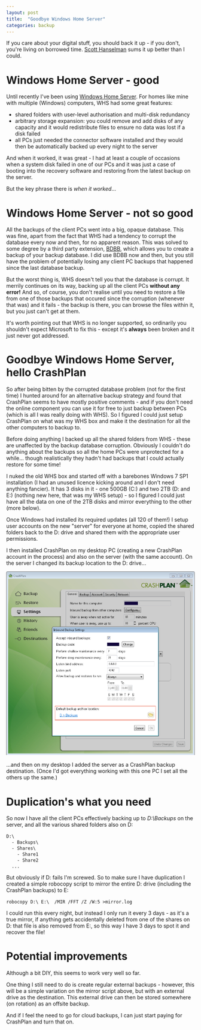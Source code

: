 ```yaml
---
layout: post
title:  "Goodbye Windows Home Server"
categories: backup
---
```

If you care about your digital stuff, you should back it up - if you don't, you're living on borrowed time.
[Scott Hanselman](http://www.hanselman.com/blog/TheComputerBackupRuleOfThree.aspx) sums it up better than I could.

# Windows Home Server - good
Until recently I've been using [Windows Home Server](https://en.wikipedia.org/wiki/Windows_Home_Server).
For homes like mine with multiple (Windows) computers, WHS had some great features:

- shared folders with user-level authorisation and multi-disk redundancy
- arbitrary storage expansion: you could remove and add disks of any capacity and it would redistribute files to ensure no data was lost if a disk failed
- all PCs just needed the connector software installed and they would then be automatically backed up every night to the server

And when it worked, it was great - I had at least a couple of occasions when a system disk failed in one of our PCs and it was just a case of booting into the recovery software and restoring from the latest backup on the server.

But the key phrase there is _when it worked_...

# Windows Home Server - not so good
All the backups of the client PCs went into a big, opaque database. This was fine, apart from the fact that WHS had a tendency to corrupt the database every now and then, for no apparent reason.
This was solved to some degree by a third party extension, [BDBB](http://www.mediasmartserver.net/wiki/index.php/WHS_BDBB), which allows you to create a backup of your backup database.
I did use BDBB now and then, but you still have the problem of potentially losing any client PC backups that happened since the last database backup.

But the worst thing is, WHS doesn't tell you that the database is corrupt. It merrily continues on its way, backing up all the client PCs **without any error!**
And so, of course, you don't realise until you need to restore a file from one of those backups that occured since the corruption (whenever that was) and it fails - the backup is there, you can browse the files within it, but you just can't get at them.

It's worth pointing out that WHS is no longer supported, so ordinarily you shouldn't expect Microsoft to fix this - except it's **always** been broken and it just never got addressed.

# Goodbye Windows Home Server, hello CrashPlan
So after being bitten by the corrupted database problem (not for the first time) I hunted around for an alternative backup strategy and found that CrashPlan seems to have mostly positive comments - and if you don't need the online component
you can use it for free to just backup between PCs (which is all I was really doing with WHS).
So I figured I could just setup CrashPlan on what was my WHS box and make it the destination for all the other computers to backup to.

Before doing anything I backed up all the shared folders from WHS - these are unaffected by the backup database corruption.
Obviously I couldn't do anything about the backups so all the home PCs were unprotected for a while... though realistically they hadn't had backups that I could actually restore for some time!

I nuked the old WHS box and started off with a barebones Windows 7 SP1 installation (I had an unused licence kicking around and I don't need anything fancier).
It has 3 disks in it - one 500GB (C:) and two 2TB (D: and E:) (nothing new here, that was my WHS setup) - so I figured I could just have all the data on one of the 2TB disks and mirror everything to the other (more below).

Once Windows had installed its required updates (all 120 of them!) I setup user accounts on the new "server" for everyone at home,
copied the shared folders back to the D: drive and shared them with the appropriate user permissions.

I then installed CrashPlan on my desktop PC (creating a new CrashPlan account in the process) and also on the server (with the same account).
On the server I changed its backup location to the D: drive...

![Crashplan server backup location](/images/crashplan_server_backup_location.png "Crashplan server backup location")

...and then on my desktop I added the server as a CrashPlan backup destination.
(Once I'd got everything working with this one PC I set all the others up the same.)

# Duplication's what you need
So now I have all the client PCs effectively backing up to _D:\Backups_ on the server, and all the various shared folders also on D:

```
D:\
  - Backups\
  - Shares\
    - Share1
    - Share2
  ...
```

But obviously if D: fails I'm screwed.
So to make sure I have duplication I created a simple robocopy script to mirror the entire D: drive (including the CrashPlan backups) to E:

```
robocopy D:\ E:\  /MIR /FFT /Z /W:5 >mirror.log
```

I could run this every night, but instead I only run it every 3 days - as it's a true mirror,
if anything gets accidentally deleted from one of the shares on D: that file is also removed from E:, so this way I have 3 days to spot it and recover the file!

# Potential improvements
Although a bit DIY, this seems to work very well so far.

One thing I still need to do is create regular external backups - however, this will be a simple variation on the mirror script above, but with an external drive as the destination.
This external drive can then be stored somewhere (on rotation) as an offsite backup.

And if I feel the need to go for cloud backups, I can just start paying for CrashPlan and turn that on.
